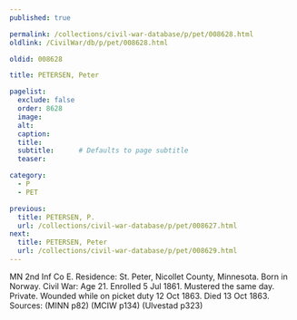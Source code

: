 ```yaml
---
published: true

permalink: /collections/civil-war-database/p/pet/008628.html
oldlink: /CivilWar/db/p/pet/008628.html

oldid: 008628

title: PETERSEN, Peter

pagelist:
  exclude: false
  order: 8628
  image: 
  alt:
  caption:
  title:
  subtitle:      # Defaults to page subtitle
  teaser:

category: 
  - P 
  - PET

previous:
  title: PETERSEN, P.
  url: /collections/civil-war-database/p/pet/008627.html  
next:
  title: PETERSEN, Peter
  url: /collections/civil-war-database/p/pet/008629.html   
---
```

MN 2nd Inf Co E. Residence: St. Peter, Nicollet County, Minnesota. Born in Norway. Civil War: Age 21. Enrolled 5 Jul 1861. Mustered the same day. Private. Wounded while on picket duty 12 Oct 1863. Died 13 Oct 1863. Sources: (MINN p82) (MCIW p134) (Ulvestad p323)